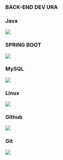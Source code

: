 ### BACK-END DEV URA


### Java
<img src="https://img.shields.io/badge/JAVA-AE445A?style=for-the-badge&logo=Java&logoColor=white">

### SPRING BOOT
<img src="https://img.shields.io/badge/Spring boot-3776AB?style=for-the-badge&logo=Spring boot&logoColor=white">

### MySQL
<img src="https://img.shields.io/badge/mysql-4479A1?style=for-the-badge&logo=mysql&logoColor=white">

### Linux
<img src="https://img.shields.io/badge/linux-FCC624?style=for-the-badge&logo=linux&logoColor=black">

### Github
<img src="https://img.shields.io/badge/github-181717?style=for-the-badge&logo=github&logoColor=white">

### Git
<img src="https://img.shields.io/badge/git-F05032?style=for-the-badge&logo=git&logoColor=white">
